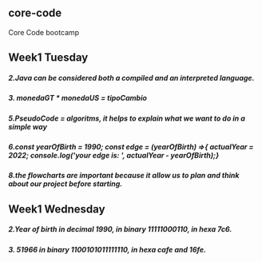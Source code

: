 ## core-code
Core Code bootcamp
## Week1 Tuesday

##### 2.Java can be considered both a compiled and an interpreted language.

##### 3. monedaGT * monedaUS = tipoCambio

##### 5.PseudoCode = algoritms, it helps to explain what we want to do in a simple way 

##### 6.const yearOfBirth = 1990; const edge = (yearOfBirth) =>{ actualYear = 2022; console.log('your edge is: ', actualYear - yearOfBirth);} 

##### 8.the flowcharts are important because it allow us to plan and think about our project before starting.

## Week1 Wednesday

##### 2.Year of birth in decimal 1990, in binary 11111000110, in hexa 7c6.

##### 3. 51966 in binary 1100101011111110, in hexa cafe and 16fe.



